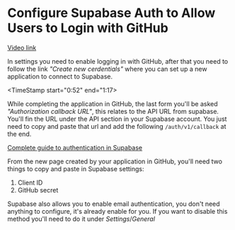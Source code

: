 # Configure Supabase Auth to Allow Users to Login with GitHub

[Video link](https://www.egghead.io/lessons/supabase-configure-supabase-auth-to-allow-users-to-login-with-github?pl=supabase-84e58958)


<TimeStamp start="0:04" end="0:20">

In settings you need to enable logging in with GitHub, after that you need to follow the link *"Create new cerdentials"* where you can set up a new application to connect to Supabase. 

</TimeStamp>

<TimeStamp start="0:52" end="1:17>

While completing the application in GitHub, the last form you'll be asked *"Authorization callback URL"*, this relates to the API URL from supabase. You'll fin the URL under the API section in your Supabase account. You just need to copy and paste that url and add the following `/auth/v1/callback`  at the end. 

</TimeStamp>

<TimeStamp start="1:25" end="1:30">

[Complete guide to authentication in Supabase](https://supabase.io/docs/guides/auth)


</TimeStamp>

<TimeStamp start="1:25" end="1:30">

From the new page created by your application in GitHub, you'll need two things to copy and paste in Supabase settings: 

1. Client ID
2. GitHub secret 

</TimeStamp>

<TimeStamp start="1:25" end="1:30">

Supabase also allows you to enable email authentication, you don't need anything to configure, it's already enable for you. If you want to disable this method you'll need to do it under *Settings*/*General*

</TimeStamp>

